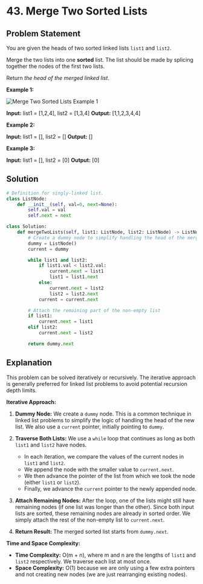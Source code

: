 
# 43. Merge Two Sorted Lists

## Problem Statement

You are given the heads of two sorted linked lists `list1` and `list2`.

Merge the two lists into one **sorted** list. The list should be made by splicing together the nodes of the first two lists.

Return *the head of the merged linked list*.

**Example 1:**

![Merge Two Sorted Lists Example 1](https://assets.leetcode.com/uploads/2020/10/03/merge_linked_list_example_1.png)

**Input:** list1 = [1,2,4], list2 = [1,3,4]
**Output:** [1,1,2,3,4,4]

**Example 2:**

**Input:** list1 = [], list2 = []
**Output:** []

**Example 3:**

**Input:** list1 = [], list2 = [0]
**Output:** [0]

## Solution

```python
# Definition for singly-linked list.
class ListNode:
    def __init__(self, val=0, next=None):
        self.val = val
        self.next = next

class Solution:
    def mergeTwoLists(self, list1: ListNode, list2: ListNode) -> ListNode:
        # Create a dummy node to simplify handling the head of the merged list
        dummy = ListNode()
        current = dummy

        while list1 and list2:
            if list1.val < list2.val:
                current.next = list1
                list1 = list1.next
            else:
                current.next = list2
                list2 = list2.next
            current = current.next

        # Attach the remaining part of the non-empty list
        if list1:
            current.next = list1
        elif list2:
            current.next = list2

        return dummy.next
```

## Explanation

This problem can be solved iteratively or recursively. The iterative approach is generally preferred for linked list problems to avoid potential recursion depth limits.

**Iterative Approach:**

1.  **Dummy Node:** We create a `dummy` node. This is a common technique in linked list problems to simplify the logic of handling the head of the new list. We also use a `current` pointer, initially pointing to `dummy`.

2.  **Traverse Both Lists:** We use a `while` loop that continues as long as both `list1` and `list2` have nodes.
    -   In each iteration, we compare the values of the current nodes in `list1` and `list2`.
    -   We append the node with the smaller value to `current.next`.
    -   We then advance the pointer of the list from which we took the node (either `list1` or `list2`).
    -   Finally, we advance the `current` pointer to the newly appended node.

3.  **Attach Remaining Nodes:** After the loop, one of the lists might still have remaining nodes (if one list was longer than the other). Since both input lists are sorted, these remaining nodes are already in sorted order. We simply attach the rest of the non-empty list to `current.next`.

4.  **Return Result:** The merged sorted list starts from `dummy.next`.

**Time and Space Complexity:**

-   **Time Complexity:** O(m + n), where m and n are the lengths of `list1` and `list2` respectively. We traverse each list at most once.
-   **Space Complexity:** O(1) because we are only using a few extra pointers and not creating new nodes (we are just rearranging existing nodes).
